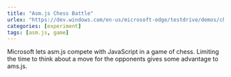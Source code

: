 ```yaml
---
title: "Asm.js Chess Battle"
urlex: "https://dev.windows.com/en-us/microsoft-edge/testdrive/demos/chess/"
categories: [experiment]
tags: [asm.js, game]
---
```

Microsoft lets asm.js compete with JavaScript in a game of chess. Limiting the time to think about a move for the opponents gives some advantage to ams.js.